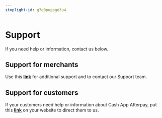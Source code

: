 ```yaml
---
stoplight-id: g7q0puppge3u4
---
```


# Support

If you need help or information, contact us below.

## Support for merchants

Use this **[link](https://help.business.afterpay.com/hc/en-us)** for additional support and to contact our Support team.

## Support for customers

If your customers need help or information about Cash App Afterpay, put this **[link](https://help.afterpay.com/hc/en-us/categories/360001002192-I-m-a-Customer)** on your website to direct them to us.






